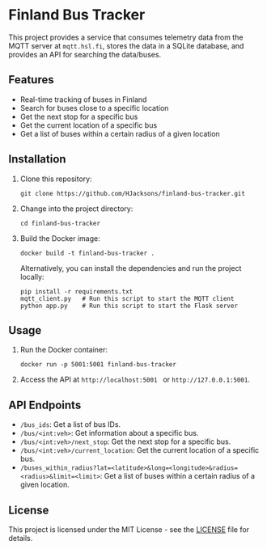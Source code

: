 # Finland Bus Tracker

This project provides a service that consumes telemetry data from the MQTT server at `mqtt.hsl.fi`, stores the data in a SQLite database, and provides an API for searching the data/buses.

## Features

- Real-time tracking of buses in Finland
- Search for buses close to a specific location
- Get the next stop for a specific bus
- Get the current location of a specific bus
- Get a list of buses within a certain radius of a given location

## Installation

1. Clone this repository:
    ```
    git clone https://github.com/HJacksons/finland-bus-tracker.git
    ```
2. Change into the project directory:
    ```
    cd finland-bus-tracker
    ```
3. Build the Docker image:
    ```
    docker build -t finland-bus-tracker .
    ```
   Alternatively, you can install the dependencies and run the project locally:
    ```
    pip install -r requirements.txt
    mqtt_client.py   # Run this script to start the MQTT client
    python app.py    # Run this script to start the Flask server
    ```

## Usage

1. Run the Docker container:
    ```
    docker run -p 5001:5001 finland-bus-tracker
    ```
2. Access the API at `http://localhost:5001 ` or `http://127.0.0.1:5001`.

## API Endpoints

- `/bus_ids`: Get a list of bus IDs.
- `/bus/<int:veh>`: Get information about a specific bus.
- `/bus/<int:veh>/next_stop`: Get the next stop for a specific bus.
- `/bus/<int:veh>/current_location`: Get the current location of a specific bus.
- `/buses_within_radius?lat=<latitude>&long=<longitude>&radius=<radius>&limit=<limit>`: Get a list of buses within a certain radius of a given location.

## License

This project is licensed under the MIT License - see the [LICENSE](LICENSE) file for details.